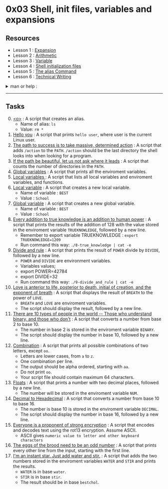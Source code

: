 # 0x03 Shell, init files, variables and expansions

## Resources

- Lesson 1 : [Expansion](http://linuxcommand.org/lc3_lts0080.php)
- Lesson 2 : [Arithmetic](https://www.gnu.org/software/bash/manual/html_node/Shell-Arithmetic.html)
- Lesson 3 : [Variable](https://tldp.org/LDP/Bash-Beginners-Guide/html/sect_03_02.html)
- Lesson 4 : [Shell initialization files](https://tldp.org/LDP/Bash-Beginners-Guide/html/sect_03_01.html)
- Lesson 5 : [The alias Command](http://www.linfo.org/alias.html)
- Lesson 6 : [Technical Writing](https://s3.amazonaws.com/alx-intranet.hbtn.io/uploads/misc/2021/6/9112669886fd446a2aa3113c31319d1f468dc160.pdf?X-Amz-Algorithm=AWS4-HMAC-SHA256&X-Amz-Credential=AKIARDDGGGOUSBVO6H7D%2F20230315%2Fus-east-1%2Fs3%2Faws4_request&X-Amz-Date=20230315T113932Z&X-Amz-Expires=86400&X-Amz-SignedHeaders=host&X-Amz-Signature=83456a1b4ab0dcebc8600bf565cb5fe93fd91b1c402068eebc2f2f75e570fd23)


<details>
<summary>
man or help :
</summary>


- `printenv`
- `set`
- `unset`
- `export`
- `alias`
- `unalias`
- `.`
- `source`
- `printf`
</details>


----

## Tasks

0. [\<o>](./0-alias) : A script that creates an alias.
   - Name of alias: `ls`
   - Value: `rm *` 
1. [Hello you](./1-hello_you) : A script that prints `hello user`, where user is the current Linux user.
2. [The path to success is to take massive, determined action](./2-path) : A script that adds `/action` to the `PATH`. `/action` should be the last directory the shell looks into when looking for a program.
3. [If the path be beautiful, let us not ask where it leads](./3-paths) : A script that counts the number of directories in the `PATH`.
4. [Global variables](./4-global_variables) : A script that prints all the enviroment variables.
5. [Local variables ](./5-local_variables) : A script that lists all local variables and enviroment variables, and functions.
6. [Local variable](./6-create_local_variable) : A script that creates a new local variable.
   - Name of variable : `BEST`
   - Value : `School`
7. [Global variable](./7-create_global_variable) : A script that creates a new global variable.
   - Name of variable : `BEST`
   - Value : `School`
8. [Every addition to true knowledge is an addition to human power](./8-true_knowledge) : A script that prints the results of the addition of 128 with the value stored in the enviroment variable `TRUEKNOWLEDGE`, followed by a new line.
   - Remember to export variable TRUEKNOWLEDGE : `export TRUEKNOWLEDGE=1209`
   - Run command this way: `./8-true_knowledge | cat -e`
9. [Divide and rule](./9-divide_and_rule) : A script that prints the result of `POWER` divide by `DIVIDE`, followed by a new line.
   - `POWER` and `DIVIDE` are environment variables.
   - Variables values;
    - export POWER=42784
    - export DIVIDE=32
   - Run command this way: `./9-divide_and_rule | cat -e`
10. [Love is anterior to life, posterior to death, initial of creation, and the exponent of breath](./10-love_exponent_breath) : A script that displays the result of `BREATH` to the power of `LOVE`.
    - `BREATH` and `LOVE` are enviroment variables.
    - The script should display the result, followed by a new line.
11. [There are 10 types of people in the world -- Those who understand binary, and those who don't](./11-binary_to_decimal) : A script that converts a number from base 2 to base 10.
    - The number in base 2 is stored in the enviroment variable `BINARY`.
    - The script should display the number in base 10, followed by a new line.
12. [Combination](./12-combinations) : A script that prints all possible combinations of two letters, except `oo`.
    - Letters are lower cases, from `a` to `z`.
    - One combination per line.
    - The output should be alpha ordered, starting with `aa`.
    - Do not print `oo`.
    - Your script file should contain maximum 64 characters.
13. [Floats](./13-print_float) : A script that prints a number with two decimal places, followed by a new line.
    - The number will be stored in the enviroment variable `NUM`.
14. [Decimal to Hexadecimal](./100-decimal_to_hexadecimal) : A script that converts a number from base 10 to base 16.
    - The number is base 10 is stored in the enviroment variable `DECIMAL`.
    - The script should display the number in base 16, followed by a new line.
15. [Everyone is a proponent of strong encryption](./101-rot13) : A script that encodes and decodes text using the rot13 encryption. Assume ASCII.
    - ASCII gives `numeric value to letter and other keyboard characters`
16. [The eggs of the brood need to be an odd number](./102-odd) : A script that prints every other line from the input, starting with the first line.
17. [I'm an instant star. Just add water and stir.](./103-water_and_stir) : A script that adds the two numbers stored in the enviroment variables `WATER` and `STIR` and prints the results.
    - `WATER` is in base `water`.
    - `STIR` is in base `stir`.
    - The result should be in base `bestchol`.

